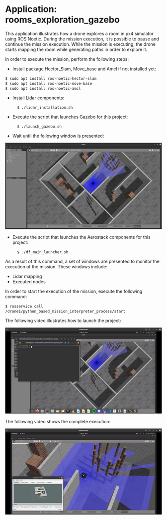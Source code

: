 # Application: rooms_exploration_gazebo

This application illustrates how a drone explores a room in px4 simulator using ROS Noetic. During the mission execution, it is possible to pause and continue the mission execution. While the mission is executing, the drone starts mapping the room while generating paths in order to explore it.

In order to execute the mission, perform the following steps:

- Install package Hector_Slam, Move_base and Amcl if not installed yet:
```
$ sudo apt install ros-noetic-hector-slam
$ sudo apt install ros-noetic-move-base
$ sudo apt install ros-noetic-amcl 
```

- Install Lidar components:

        $ ./lidar_installation.sh

- Execute the script that launches Gazebo for this project:

        $ ./launch_gazebo.sh


- Wait until the following window is presented:

<img src="https://github.com/aerostack/rooms_exploration_gazebo/blob/v5-libeccio/doc/gazeborooms.png" width=600>

- Execute the script that launches the Aerostack components for this project:

        $ ./df_main_launcher.sh

As a result of this command, a set of windows are presented to monitor the execution of the mission. These windows include:
- Lidar mapping
- Executed nodes

In order to start the execution of the mission, execute the following command:

	$ rosservice call /drone1/python_based_mission_interpreter_process/start

The following video illustrates how to launch the project:

[ ![Launch](https://github.com/aerostack/rooms_exploration_gazebo/blob/v5-libeccio/doc/launch_rooms.png)](https://youtu.be/2SUIx0qxNNY)

The following video shows the complete execution:

[ ![Execution](https://github.com/aerostack/rooms_exploration_gazebo/blob/v5-libeccio/doc/execute_rooms.png)](https://youtu.be/qGbNzYkE19U)


